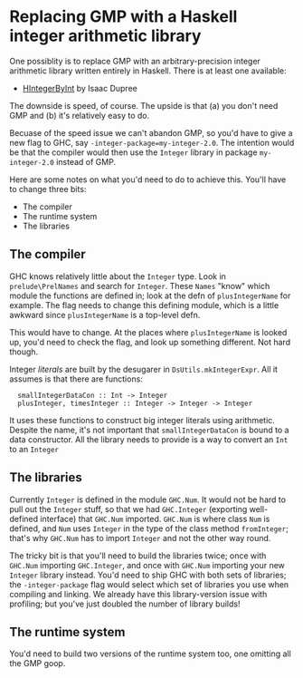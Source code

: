 # Replacing GMP with a Haskell integer arithmetic library



One possiblity is to replace GMP with an arbitrary-precision integer arithmetic library written entirely in Haskell. There is at least one available:


- [
  HIntegerByInt](http://www.haskell.org/pipermail/libraries/2007-August/007909.html) by Isaac Dupree


The downside is speed, of course.  The upside is that (a) you don't need GMP and (b) it's relatively easy to do.



Becuase of the speed issue we can't abandon GMP, so you'd have to give a new flag to GHC, say `-integer-package=my-integer-2.0`.  The intention would be that the compiler would then use the `Integer` library in package `my-integer-2.0` instead of GMP.



Here are some notes on what you'd need to do to achieve this.
You'll have to change three bits:


- The compiler
- The runtime system
- The libraries

## The compiler



GHC knows relatively little about the `Integer` type. Look in `prelude\PrelNames` and search for `Integer`.  These `Names` "know" which module the functions are defined in; look at the defn of `plusIntegerName` for example.  The flag needs to change this defining module, which is a little awkward since `plusIntegerName` is a top-level defn.



This would have to change.  At the places where `plusIntegerName` is looked up, you'd need to check the flag, and look up something different.  Not hard though.



Integer *literals* are built by the desugarer in `DsUtils.mkIntegerExpr`.  All it assumes is that there are functions:


```wiki
  smallIntegerDataCon :: Int -> Integer
  plusInteger, timesInteger :: Integer -> Integer -> Integer
```


It uses these functions to construct big integer literals using arithmetic. Despite the name, it's not important that `smallIntegerDataCon` is bound to a data constructor. All the library needs to provide is a way to convert an `Int` to an `Integer`


## The libraries



Currently `Integer` is defined in the module `GHC.Num`.  It would not be hard to pull out the `Integer` stuff, so that we had `GHC.Integer` (exporting well-defined interface) that `GHC.Num` imported.  `GHC.Num` is where class `Num` is defined, and `Num` uses `Integer` in the type of the class method `fromInteger`; that's why `GHC.Num` has to import `Integer` and not the other way round.



The tricky bit is that you'll need to build the libraries twice; once with `GHC.Num` importing `GHC.Integer`, and once with `GHC.Num` importing your new `Integer` library instead.  You'd need to ship GHC with both sets of libraries; the `-integer-package` flag would select which set of libraries you use when compiling and linking.  We already have this library-version issue with profiling; but you've just doubled the number of library builds!


## The runtime system



You'd need to build two versions of the runtime system too, one omitting all the GMP goop.



 


